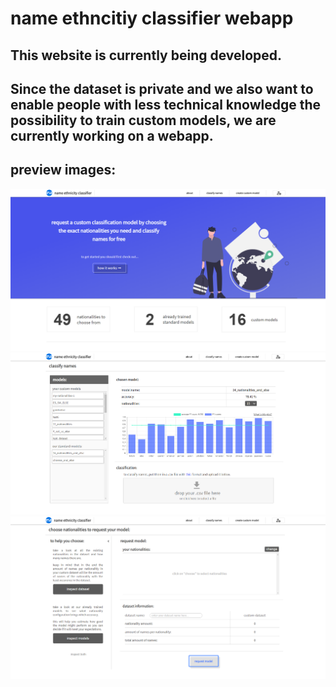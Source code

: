 # name ethncitiy classifier webapp

## This website is currently being developed.
## Since the dataset is private and we also want to enable people with less technical knowledge the possibility to train custom models, we are currently working on a webapp.

## preview images:
![img1](public/images/website-screenshot.PNG)
![img2](public/images/website-screenshot2.PNG)
![img3](public/images/website-screenshot3.PNG)
